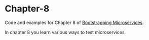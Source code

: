 # Chapter-8

Code and examples for Chapter 8 of [Bootstrapping Microservices](http://bit.ly/2o0aDsP).

In chapter 8 you learn various ways to test microservices.